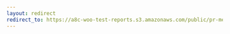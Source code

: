 ```yaml
---
layout: redirect
redirect_to: https://a8c-woo-test-reports.s3.amazonaws.com/public/pr-merge/40220/api/index.html
---
```

